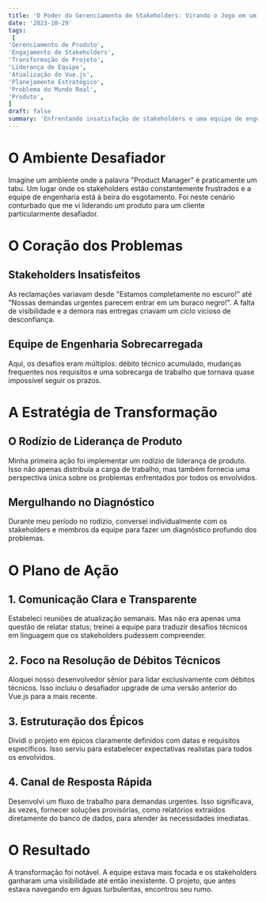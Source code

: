 ```yaml
---
title: 'O Poder do Gerenciamento de Stakeholders: Virando o Jogo em um Projeto à Deriva'
date: '2023-10-29'
tags:
 [
'Gerenciamento de Produto',
'Engajamento de Stakeholders',
'Transformação de Projeto',
'Liderança de Equipe',
'Atualização do Vue.js',
'Planejamento Estratégico',
'Problema do Mundo Real',
'Produto',
]
draft: false
summary: 'Enfrentando insatisfação de stakeholders e uma equipe de engenharia sobrecarregada? Descubra como uma liderança de produto rotativa e planejamento estratégico transformaram um projeto em crise em um sucesso.'
---
```


# O Ambiente Desafiador

Imagine um ambiente onde a palavra "Product Manager" é praticamente um tabu. Um lugar onde os stakeholders estão constantemente frustrados e a equipe de engenharia está à beira do esgotamento. Foi neste cenário conturbado que me vi liderando um produto para um cliente particularmente desafiador.

# O Coração dos Problemas

## Stakeholders Insatisfeitos

As reclamações variavam desde "Estamos completamente no escuro!" até "Nossas demandas urgentes parecem entrar em um buraco negro!". A falta de visibilidade e a demora nas entregas criavam um ciclo vicioso de desconfiança.

## Equipe de Engenharia Sobrecarregada

Aqui, os desafios eram múltiplos: débito técnico acumulado, mudanças frequentes nos requisitos e uma sobrecarga de trabalho que tornava quase impossível seguir os prazos.

# A Estratégia de Transformação

## O Rodízio de Liderança de Produto

Minha primeira ação foi implementar um rodízio de liderança de produto. Isso não apenas distribuía a carga de trabalho, mas também fornecia uma perspectiva única sobre os problemas enfrentados por todos os envolvidos.

## Mergulhando no Diagnóstico

Durante meu período no rodízio, conversei individualmente com os stakeholders e membros da equipe para fazer um diagnóstico profundo dos problemas.

# O Plano de Ação

## 1. Comunicação Clara e Transparente

Estabeleci reuniões de atualização semanais. Mas não era apenas uma questão de relatar status; treinei a equipe para traduzir desafios técnicos em linguagem que os stakeholders pudessem compreender.

## 2. Foco na Resolução de Débitos Técnicos

Aloquei nosso desenvolvedor sênior para lidar exclusivamente com débitos técnicos. Isso incluiu o desafiador upgrade de uma versão anterior do Vue.js para a mais recente.

## 3. Estruturação dos Épicos

Dividi o projeto em épicos claramente definidos com datas e requisitos específicos. Isso serviu para estabelecer expectativas realistas para todos os envolvidos.

## 4. Canal de Resposta Rápida

Desenvolvi um fluxo de trabalho para demandas urgentes. Isso significava, às vezes, fornecer soluções provisórias, como relatórios extraídos diretamente do banco de dados, para atender às necessidades imediatas.

# O Resultado

A transformação foi notável. A equipe estava mais focada e os stakeholders ganharam uma visibilidade até então inexistente. O projeto, que antes estava navegando em águas turbulentas, encontrou seu rumo.
